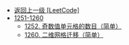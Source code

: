 - [返回上一级 [LeetCode]](LeetCode/)
- [1251-1260](LeetCode/1251-1260/)
  - [1252. 奇数值单元格的数目（简单）](LeetCode/1251-1260/1252.%20奇数值单元格的数目（简单）.md)
  - [1260. 二维网格迁移（简单）](LeetCode/1251-1260/1260.%20二维网格迁移（简单）.md)
